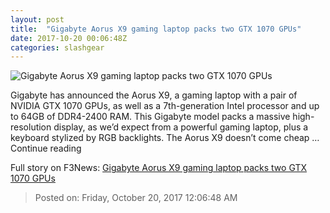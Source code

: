 ```yaml
---
layout: post
title:  "Gigabyte Aorus X9 gaming laptop packs two GTX 1070 GPUs"
date: 2017-10-20 00:06:48Z
categories: slashgear
---
```


![Gigabyte Aorus X9 gaming laptop packs two GTX 1070 GPUs](https://c.slashgear.com/wp-content/uploads/2017/10/Aorus_X9.jpg)

Gigabyte has announced the Aorus X9, a gaming laptop with a pair of NVIDIA GTX 1070 GPUs, as well as a 7th-generation Intel processor and up to 64GB of DDR4-2400 RAM. This Gigabyte model packs a massive high-resolution display, as we’d expect from a powerful gaming laptop, plus a keyboard stylized by RGB backlights. The Aorus X9 doesn’t come cheap … Continue reading


Full story on F3News: [Gigabyte Aorus X9 gaming laptop packs two GTX 1070 GPUs](http://www.f3nws.com/n/hgtXNE)

> Posted on: Friday, October 20, 2017 12:06:48 AM
